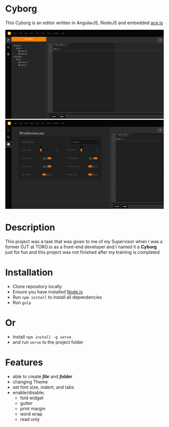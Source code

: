# Cyborg
  This Cyborg is an editor written in AngularJS, NodeJS and embedded [ace.js](https://ace.c9.io/)

![alt text](https://github.com/mmt2597/cyborg/blob/master/dist/assets/images/workspace.png?raw=true)
![alt text](https://github.com/mmt2597/cyborg/blob/master/dist/assets/images/settings.png?raw=true)

# Description
  This project was a task that was given to me of my Supervisor when I was a former OJT at TORO.io as a front-end developer
  and I named it a **Cyborg** just for fun and this project was not finished after my training is completed
  
# Installation
  * Clone repository locally
  * Ensure you have installed [Node.js](https://nodejs.org/en/)
  * Run ```npm install``` to install all dependencies
  * Run ```gulp```
# Or
  * Install ```npm install -g serve```
  * and run ```serve``` to the project folder
  
# Features
  * able to create ***file*** and ***folder***
  * changing Theme
  * set font size, indent, and tabs
  * enable/disable; 
    * fold widget
    * gutter
    * print margin
    * word wrap
    * read only
